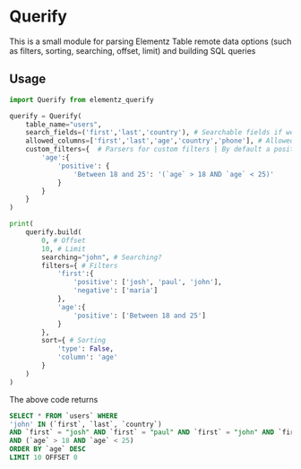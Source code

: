 # Querify
This is a small module for parsing Elementz Table remote data options (such as filters, sorting, searching, offset, limit) and building SQL queries

## Usage

```python
import Querify from elementz_querify

querify = Querify(
	table_name="users",
	search_fields=('first','last','country'), # Searchable fields if we support searching 
	allowed_columns=['first','last','age','country','phone'], # Allowed filterable columns to prevent malicious injections
	custom_filters={  # Parsers for custom filters | By default a positive filter would be something like this "`age` = '[filter]'"
		'age':{
			'positive': {
				'Between 18 and 25': '(`age` > 18 AND `age` < 25)' 
			}
		}
	}
)

print(
	querify.build(
		0, # Offset
		10, # Limit
		searching="john", # Searching? 
		filters={ # Filters
			'first':{
				'positive': ['josh', 'paul', 'john'],
				'negative': ['maria']
			},
			'age':{
				'positive': ['Between 18 and 25']
			}
		},
		sort={ # Sorting
			'type': False,
			'column': 'age'
		}
	)
)
```

The above code returns

```sql
SELECT * FROM `users` WHERE 
'john' IN (`first`, `last`, `country`) 
AND `first` = "josh" AND `first` = "paul" AND `first` = "john" AND `first` != "maria" 
AND (`age` > 18 AND `age` < 25) 
ORDER BY `age` DESC 
LIMIT 10 OFFSET 0
```